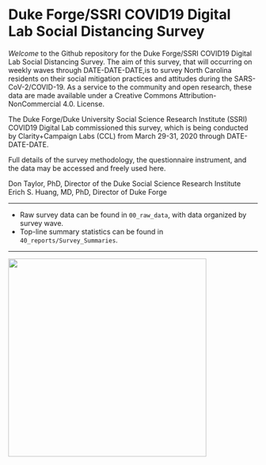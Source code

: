 # Duke Forge/SSRI COVID19 Digital Lab Social Distancing Survey
*Welcome* to the Github repository for the Duke Forge/SSRI COVID19 Digital Lab Social Distancing Survey. 
The aim of this survey, that will occurring on weekly waves through DATE-DATE-DATE,is to survey North Carolina residents on their social mitigation practices and attitudes during the SARS-CoV-2/COVID-19. 
As a service to the community and open research, these data are made available under a Creative Commons Attribution-NonCommercial 4.0. License.

The Duke Forge/Duke University Social Science Research Institute (SSRI) COVID19 Digital Lab commissioned this survey, which is being conducted by Clarity+Campaign Labs (CCL) from March 29-31, 2020 through DATE-DATE-DATE. 

Full details of the survey methodology, the questionnaire instrument, and the data may be accessed and freely used here.

Don Taylor, PhD, Director of the Duke Social Science Research Institute
Erich S. Huang, MD, PhD, Director of Duke Forge
___
* Raw survey data can be found in `00_raw_data`, with data organized by survey wave.
* Top-line summary statistics can be found in `40_reports/Survey_Summaries`.
___
<img src="https://github.com/dukeforge/duke-social-distancing-survey/raw/master/assets/socialDistancePolling.png" width="400">
